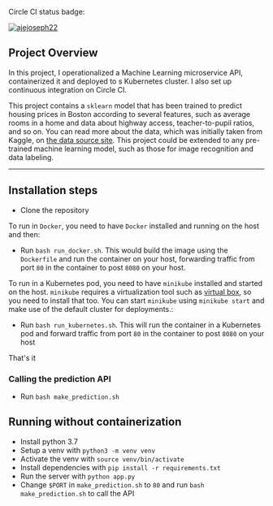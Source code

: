 Circle CI status badge: 

[![ajejoseph22](https://circleci.com/gh/ajejoseph22/supreme-funicular.svg?style=svg)](https://app.circleci.com/pipelines/github/ajejoseph22/supreme-funicular/)

## Project Overview

In this project, I operationalized a Machine Learning microservice API, containerized it and deployed to s Kubernetes cluster. I also set up continuous integration on Circle CI.

This project contains a `sklearn` model that has been trained to predict housing prices in Boston according to several features, such as average rooms in a home and data about highway access, teacher-to-pupil ratios, and so on. You can read more about the data, which was initially taken from Kaggle, on [the data source site](https://www.kaggle.com/c/boston-housing). This project could be extended to any pre-trained machine learning model, such as those for image recognition and data labeling.

---

## Installation steps
* Clone the repository

To run in `Docker`, you need to have `Docker` installed and running on the host and then:
* Run `bash run_docker.sh`. This would build the image using the `Dockerfile` and run the container on your host, forwarding traffic from port `80` in the container to post `8080` on your host.

To run in a Kubernetes pod, you need to have `minikube` installed and started on the host. `minikube` requires a virtualization tool such as [virtual box](https://www.virtualbox.org/), so you need to install that too. You can start `minikube` using `minikube start` and make use of the default cluster for deployments.:
* Run `bash run_kubernetes.sh`. This will run the container in a Kubernetes pod and forward traffic from port `80` in the container to post `8080` on your host 

That's it

### Calling the prediction API
* Run `bash make_prediction.sh`

## Running without containerization
* Install python 3.7
* Setup a venv with `python3 -m venv venv`
* Activate the venv with `source venv/bin/activate`
* Install dependencies with `pip install -r requirements.txt`
* Run the server with `python app.py`
* Change `$PORT` in `make_prediction.sh` to `80`  and run `bash make_prediction.sh` to call the API

